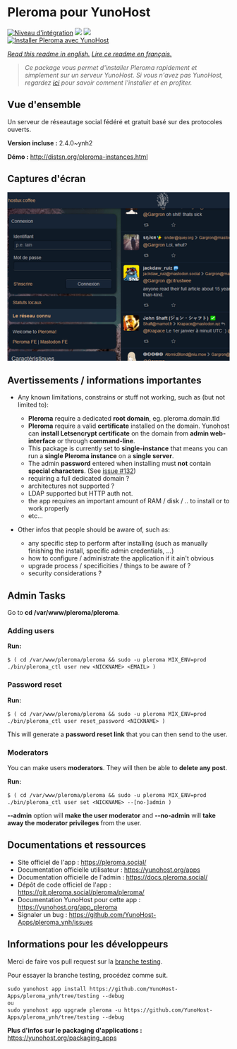 # Pleroma pour YunoHost

[![Niveau d'intégration](https://dash.yunohost.org/integration/pleroma.svg)](https://dash.yunohost.org/appci/app/pleroma) ![](https://ci-apps.yunohost.org/ci/badges/pleroma.status.svg) ![](https://ci-apps.yunohost.org/ci/badges/pleroma.maintain.svg)  
[![Installer Pleroma avec YunoHost](https://install-app.yunohost.org/install-with-yunohost.svg)](https://install-app.yunohost.org/?app=pleroma)

*[Read this readme in english.](./README.md)*
*[Lire ce readme en français.](./README_fr.md)*

> *Ce package vous permet d'installer Pleroma rapidement et simplement sur un serveur YunoHost.
Si vous n'avez pas YunoHost, regardez [ici](https://yunohost.org/#/install) pour savoir comment l'installer et en profiter.*

## Vue d'ensemble

Un serveur de réseautage social fédéré et gratuit basé sur des protocoles ouverts.

**Version incluse :** 2.4.0~ynh2

**Démo :** http://distsn.org/pleroma-instances.html

## Captures d'écran

![](./doc/screenshots/screenshot1.png)

## Avertissements / informations importantes

* Any known limitations, constrains or stuff not working, such as (but not limited to):
    * **Pleroma** require a dedicated **root domain**, eg. pleroma.domain.tld
    * **Pleroma** require a valid **certificate** installed on the domain. Yunohost can **install Letsencrypt certificate** on the domain from **admin web-interface** or through **command-line**.
    * This package is currently set to **single-instance** that means you can run a **single Pleroma instance** on a **single server**.
    * The admin **password** entered when installing must **not** contain **special characters**. (See [issue #132](https://github.com/YunoHost-Apps/pleroma_ynh/issues/132))
    * requiring a full dedicated domain ?
    * architectures not supported ?
    * LDAP supported but HTTP auth not.
    * the app requires an important amount of RAM / disk / .. to install or to work properly
    * etc...

* Other infos that people should be aware of, such as:
    * any specific step to perform after installing (such as manually finishing the install, specific admin credentials, ...)
    * how to configure / administrate the application if it ain't obvious
    * upgrade process / specificities / things to be aware of ?
    * security considerations ?

## Admin Tasks
Go to **cd /var/www/pleroma/pleroma**.

### Adding users

**Run:**

    $ ( cd /var/www/pleroma/pleroma && sudo -u pleroma MIX_ENV=prod ./bin/pleroma_ctl user new <NICKNAME> <EMAIL> )

### Password reset

**Run:** 

    $ ( cd /var/www/pleroma/pleroma && sudo -u pleroma MIX_ENV=prod ./bin/pleroma_ctl user reset_password <NICKNAME> )

This will generate a **password reset link** that you can then send to the user.

### Moderators

You can make users **moderators**. They will then be able to **delete any post**.

**Run:**

    $ ( cd /var/www/pleroma/pleroma && sudo -u pleroma MIX_ENV=prod ./bin/pleroma_ctl user set <NICKNAME> --[no-]admin )

**--admin** option will **make the user moderator** and **--no-admin** will **take away the moderator privileges** from the user.

## Documentations et ressources

* Site officiel de l'app : https://pleroma.social/
* Documentation officielle utilisateur : https://yunohost.org/apps
* Documentation officielle de l'admin : https://docs.pleroma.social/
* Dépôt de code officiel de l'app : https://git.pleroma.social/pleroma/pleroma/
* Documentation YunoHost pour cette app : https://yunohost.org/app_pleroma
* Signaler un bug : https://github.com/YunoHost-Apps/pleroma_ynh/issues

## Informations pour les développeurs

Merci de faire vos pull request sur la [branche testing](https://github.com/YunoHost-Apps/pleroma_ynh/tree/testing).

Pour essayer la branche testing, procédez comme suit.
```
sudo yunohost app install https://github.com/YunoHost-Apps/pleroma_ynh/tree/testing --debug
ou
sudo yunohost app upgrade pleroma -u https://github.com/YunoHost-Apps/pleroma_ynh/tree/testing --debug
```

**Plus d'infos sur le packaging d'applications :** https://yunohost.org/packaging_apps